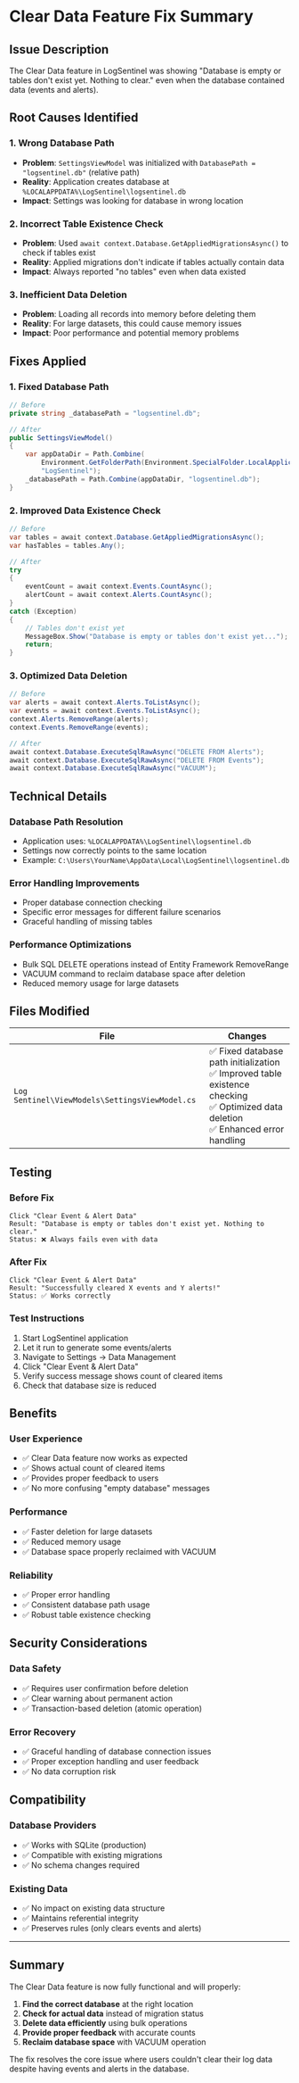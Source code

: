 # Clear Data Feature Fix Summary

## Issue Description
The Clear Data feature in LogSentinel was showing "Database is empty or tables don't exist yet. Nothing to clear." even when the database contained data (events and alerts).

## Root Causes Identified

### 1. **Wrong Database Path**
- **Problem**: `SettingsViewModel` was initialized with `DatabasePath = "logsentinel.db"` (relative path)
- **Reality**: Application creates database at `%LOCALAPPDATA%\LogSentinel\logsentinel.db`
- **Impact**: Settings was looking for database in wrong location

### 2. **Incorrect Table Existence Check**
- **Problem**: Used `await context.Database.GetAppliedMigrationsAsync()` to check if tables exist
- **Reality**: Applied migrations don't indicate if tables actually contain data
- **Impact**: Always reported "no tables" even when data existed

### 3. **Inefficient Data Deletion**
- **Problem**: Loading all records into memory before deleting them
- **Reality**: For large datasets, this could cause memory issues
- **Impact**: Poor performance and potential memory problems

## Fixes Applied

### 1. Fixed Database Path
```csharp
// Before
private string _databasePath = "logsentinel.db";

// After
public SettingsViewModel()
{
    var appDataDir = Path.Combine(
        Environment.GetFolderPath(Environment.SpecialFolder.LocalApplicationData),
        "LogSentinel");
    _databasePath = Path.Combine(appDataDir, "logsentinel.db");
}
```

### 2. Improved Data Existence Check
```csharp
// Before
var tables = await context.Database.GetAppliedMigrationsAsync();
var hasTables = tables.Any();

// After
try
{
    eventCount = await context.Events.CountAsync();
    alertCount = await context.Alerts.CountAsync();
}
catch (Exception)
{
    // Tables don't exist yet
    MessageBox.Show("Database is empty or tables don't exist yet...");
    return;
}
```

### 3. Optimized Data Deletion
```csharp
// Before
var alerts = await context.Alerts.ToListAsync();
var events = await context.Events.ToListAsync();
context.Alerts.RemoveRange(alerts);
context.Events.RemoveRange(events);

// After
await context.Database.ExecuteSqlRawAsync("DELETE FROM Alerts");
await context.Database.ExecuteSqlRawAsync("DELETE FROM Events");
await context.Database.ExecuteSqlRawAsync("VACUUM");
```

## Technical Details

### Database Path Resolution
- Application uses: `%LOCALAPPDATA%\LogSentinel\logsentinel.db`
- Settings now correctly points to the same location
- Example: `C:\Users\YourName\AppData\Local\LogSentinel\logsentinel.db`

### Error Handling Improvements
- Proper database connection checking
- Specific error messages for different failure scenarios
- Graceful handling of missing tables

### Performance Optimizations
- Bulk SQL DELETE operations instead of Entity Framework RemoveRange
- VACUUM command to reclaim database space after deletion
- Reduced memory usage for large datasets

## Files Modified

| File | Changes |
|------|---------|
| `Log Sentinel\ViewModels\SettingsViewModel.cs` | ✅ Fixed database path initialization<br>✅ Improved table existence checking<br>✅ Optimized data deletion<br>✅ Enhanced error handling |

## Testing

### Before Fix
```
Click "Clear Event & Alert Data"
Result: "Database is empty or tables don't exist yet. Nothing to clear."
Status: ❌ Always fails even with data
```

### After Fix
```
Click "Clear Event & Alert Data"
Result: "Successfully cleared X events and Y alerts!"
Status: ✅ Works correctly
```

### Test Instructions
1. Start LogSentinel application
2. Let it run to generate some events/alerts
3. Navigate to Settings → Data Management
4. Click "Clear Event & Alert Data"
5. Verify success message shows count of cleared items
6. Check that database size is reduced

## Benefits

### User Experience
- ✅ Clear Data feature now works as expected
- ✅ Shows actual count of cleared items
- ✅ Provides proper feedback to users
- ✅ No more confusing "empty database" messages

### Performance
- ✅ Faster deletion for large datasets
- ✅ Reduced memory usage
- ✅ Database space properly reclaimed with VACUUM

### Reliability
- ✅ Proper error handling
- ✅ Consistent database path usage
- ✅ Robust table existence checking

## Security Considerations

### Data Safety
- ✅ Requires user confirmation before deletion
- ✅ Clear warning about permanent action
- ✅ Transaction-based deletion (atomic operation)

### Error Recovery
- ✅ Graceful handling of database connection issues
- ✅ Proper exception handling and user feedback
- ✅ No data corruption risk

## Compatibility

### Database Providers
- ✅ Works with SQLite (production)
- ✅ Compatible with existing migrations
- ✅ No schema changes required

### Existing Data
- ✅ No impact on existing data structure
- ✅ Maintains referential integrity
- ✅ Preserves rules (only clears events and alerts)

---

## Summary

The Clear Data feature is now fully functional and will properly:
1. **Find the correct database** at the right location
2. **Check for actual data** instead of migration status
3. **Delete data efficiently** using bulk operations
4. **Provide proper feedback** with accurate counts
5. **Reclaim database space** with VACUUM operation

The fix resolves the core issue where users couldn't clear their log data despite having events and alerts in the database.